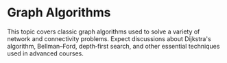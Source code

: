 # Graph Algorithms

This topic covers classic graph algorithms used to solve a variety of network and connectivity problems. Expect discussions about Dijkstra's algorithm, Bellman–Ford, depth‑first search, and other essential techniques used in advanced courses.
